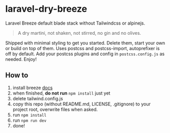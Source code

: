 # laravel-dry-breeze
Laravel Breeze default blade stack without Tailwindcss or alpinejs.

> A dry martini, not shaken, not stirred, no gin and no olives.

Shipped with minimal styling to get you started. Delete them, start your own or build on top of them. Uses postcss and postcss-import, autoprefixer is off by default. Add your postcss plugins and config in ``postcss.config.js`` as needed. Enjoy!

## How to

1. install breeze [docs](https://laravel.com/docs/9.x/starter-kits#laravel-breeze)
2. when finished, __do not run__ ``npm install`` just yet
3. delete tailwind.config.js
4. copy this repo (without README.md, LICENSE, .gitignore) to your project root, overwrite files when asked.
5. run ``npm install``
6. run ``npm run dev``
7. done!